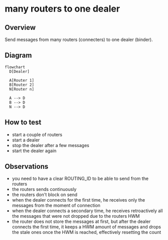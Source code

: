 # many routers to one dealer

## Overview

Send messages from many routers (connecters) to one dealer (binder).

## Diagram

```mermaid
flowchart
  D[Dealer]

  A[Router 1]
  B[Router 2]
  N[Router n]

  A --> D
  B --> D
  N --> D
```

## How to test

- start a couple of routers
- start a dealer
- stop the dealer after a few messages
- start the dealer again

## Observations

- you need to have a clear ROUTING_ID to be able to send from the routers
- the routers sends continuously
- the routers don't block on send
- when the dealer connects for the first time, he receives only the messages
  from the moment of connection
- when the dealer connects a secondary time, he receives retroactively all the
  messages that were not dropped due to the routers HWM
- the router does not store the messages at first, but after the dealer connects
  the first time, it keeps a HWM amount of messages and drops the stale ones
  once the HWM is reached, effectively resetting the count
